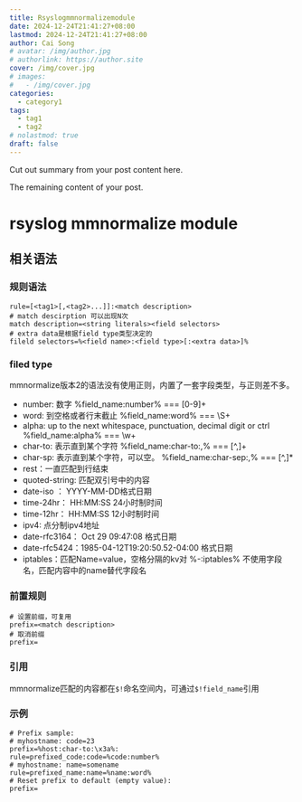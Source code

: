```yaml
---
title: Rsyslogmmnormalizemodule
date: 2024-12-24T21:41:27+08:00
lastmod: 2024-12-24T21:41:27+08:00
author: Cai Song
# avatar: /img/author.jpg
# authorlink: https://author.site
cover: /img/cover.jpg
# images:
#   - /img/cover.jpg
categories:
  - category1
tags:
  - tag1
  - tag2
# nolastmod: true
draft: false
---
```


Cut out summary from your post content here.

<!--more-->

The remaining content of your post.
# rsyslog mmnormalize module

## 相关语法
### 规则语法
```config
rule=[<tag1>[,<tag2>...]]:<match description>
# match descirption 可以出现N次
match description=<string literals><field selectors>
# extra data是根据field type类型决定的
fileld selectors=%<field name>:<field type>[:<extra data>]%
```

### filed type
mmnormalize版本2的语法没有使用正则，内置了一套字段类型，与正则差不多。
* number:  数字
    %field_name:number% === [0-9]+
* word:  到空格或者行末截止
    %field_name:word% ===  \S+
* alpha:   up to the next whitespace, punctuation, decimal digit or ctrl
    %field_name:alpha% === \w+
* char-to: 表示直到某个字符
    %field_name:char-to:,% === [^,]+
* char-sp: 表示直到某个字符，可以空。
    %field_name:char-sep:,% === [^,]*
* rest：一直匹配到行结束
* quoted-string: 匹配双引号中的内容
* date-iso ： YYYY-MM-DD格式日期
* time-24hr： HH:MM:SS 24小时制时间
* time-12hr： HH:MM:SS 12小时制时间
* ipv4: 点分制ipv4地址
* date-rfc3164： Oct 29 09:47:08 格式日期
* date-rfc5424：1985-04-12T19:20:50.52-04:00 格式日期
* iptables：匹配Name=value，空格分隔的kv对
    %-:iptables% 不使用字段名，匹配内容中的name替代字段名


### 前置规则
```config
# 设置前缀，可复用
prefix=<match description>
# 取消前缀
prefix=
```
### 引用
mmnormalize匹配的内容都在`$!`命名空间内，可通过`$!field_name`引用

### 示例
```config
# Prefix sample:
# myhostname: code=23
prefix=%host:char-to:\x3a%: 
rule=prefixed_code:code=%code:number%
# myhostname: name=somename
rule=prefixed_name:name=%name:word%
# Reset prefix to default (empty value):
prefix=
```


